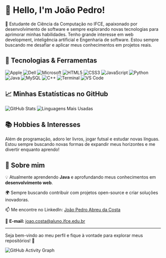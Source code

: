 # 👋 Hello, I'm João Pedro!

🚀 Estudante de Ciência da Computação no IFCE, apaixonado por desenvolvimento de software e sempre explorando novas tecnologias para aprimorar minhas habilidades. Tenho grande interesse em web development, inteligência artificial e Engenharia de software. Estou sempre buscando me desafiar e aplicar meus conhecimentos em projetos reais.

## 🔧 Tecnologias & Ferramentas

![Apple](https://img.shields.io/badge/-Apple-999999?style=flat-square&logo=apple&logoColor=white)
![Dell](https://img.shields.io/badge/-Dell-007DB8?style=flat-square&logo=dell&logoColor=white)
![Microsoft](https://img.shields.io/badge/-Microsoft-6666FF?style=flat-square&logo=microsoft&logoColor=white)
![HTML5](https://img.shields.io/badge/-HTML5-E34F26?style=flat-square&logo=html5&logoColor=white)
![CSS3](https://img.shields.io/badge/-CSS3-1572B6?style=flat-square&logo=css3)
![JavaScript](https://img.shields.io/badge/-JavaScript-F7DF1E?style=flat-square&logo=javascript&logoColor=black)
![Python](https://img.shields.io/badge/-Python-3776AB?style=flat-square&logo=python&logoColor=white)
![Java](https://img.shields.io/badge/-Java-007396?style=flat-square&logo=java)
![MySQL](https://img.shields.io/badge/-MySQL-4479A1?style=flat-square&logo=mysql&logoColor=white)
![C++](https://img.shields.io/badge/-C++-00599C?style=flat-square&logo=c%2b%2b&logoColor=white)
![Terminal](https://img.shields.io/badge/-Terminal-333333?style=flat-square&logo=terminal&logoColor=white)
![VS Code](https://img.shields.io/badge/-VS%20Code-007ACC?style=flat-square&logo=visual-studio-code&logoColor=white)

## 📈 Minhas Estatísticas no GitHub

![GitHub Stats](https://github-readme-stats.vercel.app/api?username=ByJoao1&show_icons=true&theme=radical)
![Linguagens Mais Usadas](https://github-readme-stats.vercel.app/api/top-langs/?username=ByJoao1&layout=compact&theme=radical)


## 📚 Hobbies & Interesses
Além de programação, adoro ler livros, jogar futsal e estudar novas línguas. Estou sempre buscando novas formas de expandir meus horizontes e me divertir enquanto aprendo!

## 📌 Sobre mim

💡 Atualmente aprendendo **Java** e aprofundando meus conhecimentos em **desenvolvimento web**.



🌍 Sempre buscando contribuir com projetos open-source e criar soluções inovadoras.

📫 Me encontre no LinkedIn: [João Pedro Abreu da Costa](https://www.linkedin.com/in/jo%C3%A3o-pedro-abreu-da-costa-398616286) 

📩 **E-mail:** joao.costa@aluno.ifce.edu.br 

---

Seja bem-vindo ao meu perfil e fique à vontade para explorar meus repositórios! 🚀










![GitHub Activity Graph](https://github-readme-activity-graph.vercel.app/graph?username=ByJoao1&theme=radical)
